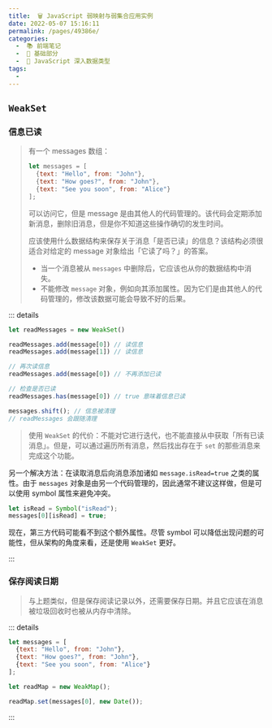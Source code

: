 ```yaml
---
title:  🗑 JavaScript 弱映射与弱集合应用实例
date: 2022-05-07 15:16:11
permalink: /pages/49386e/
categories:
  -  📚 前端笔记
  -  🚶 基础部分
  -  📕 JavaScript 深入数据类型
tags:
  - 
---
```

## `WeakSet`

### 信息已读

> 有一个 messages 数组：
>
> ```js
> let messages = [
>   {text: "Hello", from: "John"},
>   {text: "How goes?", from: "John"},
>   {text: "See you soon", from: "Alice"}
> ];
> ```
>
> 可以访问它，但是 message 是由其他人的代码管理的。该代码会定期添加新消息，删除旧消息，但是你不知道这些操作确切的发生时间。
>
> 应该使用什么数据结构来保存关于消息「是否已读」的信息？该结构必须很适合对给定的 message 对象给出「它读了吗？」的答案。
>
> + 当一个消息被从 `messages` 中删除后，它应该也从你的数据结构中消失。
> + 不能修改 `message` 对象，例如向其添加属性。因为它们是由其他人的代码管理的，修改该数据可能会导致不好的后果。



::: details

```js
let readMessages = new WeakSet()

readMessages.add(message[0]) // 读信息
readMessages.add(message[1]) // 读信息

// 再次读信息
readMessages.add(message[0]) // 不再添加已读

// 检查是否已读
readMessages.has(message[0]) // true 意味着信息已读

messages.shift(); // 信息被清理
// readMessages 会跟随清理
```

> 使用 `WeakSet` 的代价：不能对它进行迭代，也不能直接从中获取「所有已读消息」。但是，可以通过遍历所有消息，然后找出存在于 `set` 的那些消息来完成这个功能。



另一个解决方法：在读取消息后向消息添加诸如 `message.isRead=true` 之类的属性。由于 `messages` 对象是由另一个代码管理的，因此通常不建议这样做，但是可以使用 symbol 属性来避免冲突。

```js
let isRead = Symbol("isRead");
messages[0][isRead] = true;
```

现在，第三方代码可能看不到这个额外属性。尽管 symbol 可以降低出现问题的可能性，但从架构的角度来看，还是使用 `WeakSet` 更好。

:::



### 保存阅读日期

> 与上题类似，但是保存阅读记录以外，还需要保存日期。并且它应该在消息被垃圾回收时也被从内存中清除。

::: details

```js
let messages = [
  {text: "Hello", from: "John"},
  {text: "How goes?", from: "John"},
  {text: "See you soon", from: "Alice"}
];

let readMap = new WeakMap();

readMap.set(messages[0], new Date());
```

:::